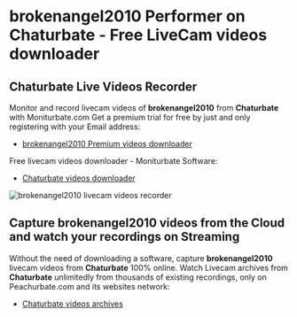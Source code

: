 # brokenangel2010 Performer on Chaturbate - Free LiveCam videos downloader

## Chaturbate Live Videos Recorder

Monitor and record livecam videos of **brokenangel2010** from **Chaturbate** with Moniturbate.com
Get a premium trial for free by just and only registering with your Email address:
* [brokenangel2010 Premium videos downloader](https://moniturbate.com/request-demo-licence-key.html)

Free livecam videos downloader - Moniturbate Software:
* [Chaturbate videos downloader](https://moniturbate.com/moniturbate-download-software.html)

![brokenangel2010 livecam videos recorder](https://peachurnet.com/templates/moniturbate-software.png)


## Capture brokenangel2010 videos from the Cloud and watch your recordings on Streaming

Without the need of downloading a software, capture **brokenangel2010** livecam videos from **Chaturbate** 100% online.
Watch Livecam archives from **Chaturbate** unlimitedly from thousands of existing recordings, only on Peachurbate.com and its websites network:
* [Chaturbate videos archives](https://peachurnet.com/)